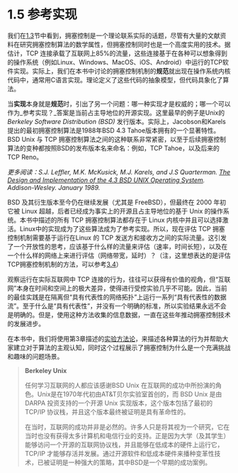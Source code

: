 # 1.5 参考实现

我们在[1.3](1.3-li-lun-ji-chu.md)节中看到，拥塞控制是一个理论联系实际的话题，尽管有大量的文献资料在研究拥塞控制算法的数学属性，但拥塞控制同时也是一个高度实用的技术。据估计，TCP 连接承载了互联网上85%的流量，这些连接基于在各种可以想象得到的操作系统（例如Linux、Windows、MacOS、iOS、Android）中运行的TCP软件实现。实际上，我们在本书中讨论的拥塞控制机制的**规范**就出现在操作系统内核代码中，通常用C语言实现。理论定义了这些代码的抽象模型，但代码具象化了算法。

当**实现**本身就是**规范**时，引出了另一个问题：哪一种实现才是权威的；哪一个可以作为_参考实现？_答案是当前占主导地位的开源实现。这里最早的例子是Unix的 _Berkeley Software Distribution (BSD)_ 发行版本。实际上，Jacobson和Karels提出的最初拥塞控制算法是1988年BSD 4.3 Tahoe版本拥有的一个显著特性。BSD Unix 与 TCP 拥塞控制算法之间的这种联系非常紧密，以至于后续拥塞控制算法的变种都按照BSD的发布版本名来命名：例如，TCP Tahoe，以及后来的TCP Reno。

_更多阅读：S.J. Leffler, M.K. McKusick, M.J. Karels, and J.S Quarterman._ [_The Design and Implementation of the 4.3 BSD UNIX Operating System_](https://www.goodreads.com/en/book/show/5770.The\_Design\_and\_Implementation\_of\_the\_4\_3BSD\_UNIX\_Operating\_System)_. Addison-Wesley. January 1989._

BSD 及其衍生版本至今仍在继续发展（尤其是 FreeBSD），但最终在 2000 年初它被 Linux 超越，后者已经成为事实上的开源且占主导地位的基于 Unix 的操作系统。本书中描述的所有 TCP 拥塞控制算法都存在于 Linux 内核中并且可以选择激活。Linux中的实现成为了这些算法成为了参考实现。所以，现在评估 TCP 拥塞控制机制需要基于运行在Linux 的 TCP 发送方和接收方之间的实际流量。这引发了一个开放性的思考，应该基于什么样的流量来评估（速率，时间长短），以及在一个什么样的网络上来进行评估（网络带宽，延时）？（注，这里想表达的是评估TCP拥塞控制机制的方法，可以参考[3.4](../chapter-3-ru-he-she-ji-yong-sai-kong-zhi-design-space-wei-xiao-zheng/3.4-shi-yan-fang-fa-lun-wei-xiao-zheng.md)）

观察运行在实际互联网中 TCP 连接的行为，往往可以获得有价值的视角，但“互联网”本身在时间和空间上的极大差异，使得进行受控实验几乎不可能。因此，当前的最佳实践是在隔离但“具有代表性的网络拓扑”上运行一系列“具有代表性的数据流”。至于什么是“具有代表性”，并没有一个明确的标准，所以实验结果永远不会是明确的。但是，使用这种方法收集的信息数据，一直在这些年推动拥塞控制技术的发展进步。

在本书中，我们将使用第3章描述的[实验方法论](../chapter-3-ru-he-she-ji-yong-sai-kong-zhi-design-space-wei-xiao-zheng/3.4-shi-yan-fang-fa-lun-wei-xiao-zheng.md)，来描述各种算法的行为并帮助大家建立对于算法的主观认知，同时这个过程展示了拥塞控制为什么是一个充满挑战和趣味的问题场景。

> **Berkeley Unix**
>
> 任何学习互联网的人都应该感谢BSD Unix 在互联网的成功中所扮演的角色。Unix是在1970年代初由AT\&T贝尔实验室首创的，而 BSD Unix 是由 DARPA 投资支持的一个开源 Unix 实现版本，这个版本包括了最初的 TCP/IP 协议栈，并且这个版本最终被证明是具有革命性的。
>
> 在当时，互联网的成功并非是必然的。许多人只是将其视为一个研究，它在当时也没有获得太多计算机和电信行业的支持。正是因为大学（及其学生）能够访问一个开源的互联网协议栈，并且能够在低成本的硬件上运行它，TCP/IP 才能够存活并发展。通过开源软件和低成本硬件来播种变革性技术，已被证明是一种强大的策略，其中BSD是一个早期的成功案例。
